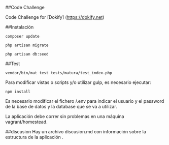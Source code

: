 ##Code Challenge

Code Challenge for [Dokify] (https://dokify.net)


##Instalación

`composer update`  

`php artisan migrate`

`php artisan db:seed`


##Test

`vendor/bin/mat test tests/matura/test_index.php`

Para modificar vistas o scripts y/o utilizar gulp, es necesario ejecutar:

`npm install`

Es necesario modificar el fichero /.env para indicar el usuario y el password de la base de datos
y la database que se va a utilizar.

La aplicación debe correr sin problemas en una máquina vagrant/homestead.

##discusion
Hay un archivo discusion.md con información sobre la estructura de la aplicación .
